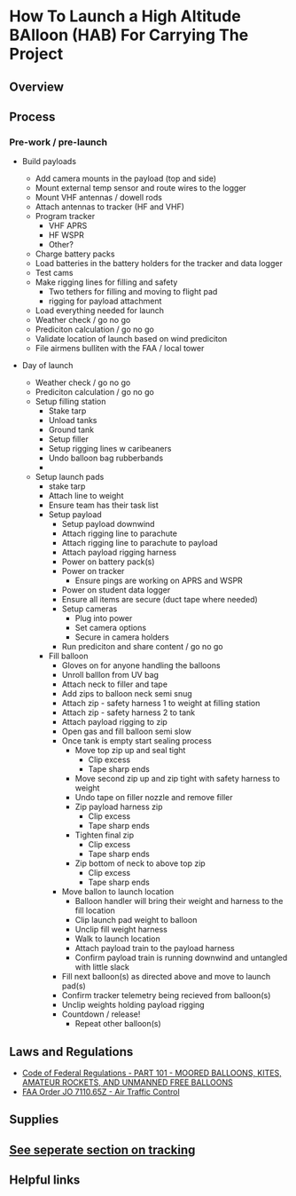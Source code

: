 # How To Launch a High Altitude BAlloon (HAB) For Carrying The Project

## Overview

## Process

### Pre-work / pre-launch
- Build payloads
  - Add camera mounts in the payload (top and side)
  - Mount external temp sensor and route wires to the logger
  - Mount VHF antennas / dowell rods
  - Attach antennas to tracker (HF and VHF)
  - Program tracker
    - VHF APRS
    - HF WSPR
    - Other?
  - Charge battery packs
  - Load batteries in the battery holders for the tracker and data logger
  - Test cams
  - Make rigging lines for filling and safety
    - Two tethers for filling and moving to flight pad
    - rigging for payload attachment
  - Load everything needed for launch
  - Weather check / go no go
  - Prediciton calculation / go no go
  - Validate location of launch based on wind prediciton
  - File airmens bulliten with the FAA / local tower
  
- Day of launch
  - Weather check / go no go
  - Prediciton calculation / go no go
  - Setup filling station
    - Stake tarp
    - Unload tanks
    - Ground tank
    - Setup filler
    - Setup rigging lines w caribeaners
    - Undo balloon bag rubberbands
    - 
  - Setup launch pads
    - stake tarp
    - Attach line to weight
    - Ensure team has their task list
    - Setup payload
      - Setup payload downwind
      - Attach rigging line to parachute
      - Attach rigging line to parachute to payload
      - Attach payload rigging harness
      - Power on battery pack(s)
      - Power on tracker
        - Ensure pings are working on APRS and WSPR
      - Power on student data logger
      - Ensure all items are secure (duct tape where needed)
      - Setup cameras
        - Plug into power
        - Set camera options
        - Secure in camera holders
      - Run prediciton and share content / go no go
    - Fill balloon
      - Gloves on for anyone handling the balloons
      - Unroll balllon from UV bag
      - Attach neck to filler and tape
      - Add zips to balloon neck semi snug
      - Attach zip - safety harness 1 to weight at filling station
      - Attach zip -  safety harness 2 to tank
      - Attach payload rigging to zip
      - Open gas and fill balloon  semi slow
      - Once tank is empty start sealing process
        - Move top zip up and seal tight
          - Clip excess
          - Tape sharp ends
        - Move second zip up and zip tight with safety harness to weight
        - Undo tape on filler nozzle and remove filler
        - Zip payload harness zip
          - Clip excess
          - Tape sharp ends
        - Tighten final zip
          - Clip excess
          - Tape sharp ends
        - Zip bottom of neck to above top zip
          - Clip excess
          - Tape sharp ends
      - Move ballon to launch location
        - Balloon handler will bring their weight and harness to the fill location
        - Clip launch pad weight to balloon
        - Unclip fill weight harness
        - Walk to launch location
        - Attach payload train to the payload harness
        - Confirm payload train is running downwind and untangled with little slack
      - Fill next balloon(s) as directed above and move to launch pad(s)
      - Confirm tracker telemetry being recieved from balloon(s)
      - Unclip weights holding payload rigging
      - Countdown / release!
        - Repeat other balloon(s)

## Laws and Regulations
- [Code of Federal Regulations - PART 101 - MOORED BALLOONS, KITES, AMATEUR ROCKETS, AND UNMANNED FREE BALLOONS](https://www.ecfr.gov/current/title-14/chapter-I/subchapter-F/part-101)
- [FAA Order JO 7110.65Z - Air Traffic Control](https://www.faa.gov/air_traffic/publications/atpubs/atc_html/chap9_section_6.html)

## Supplies

## [See seperate section on tracking](/amateur_radio/README.md)

## Helpful links

